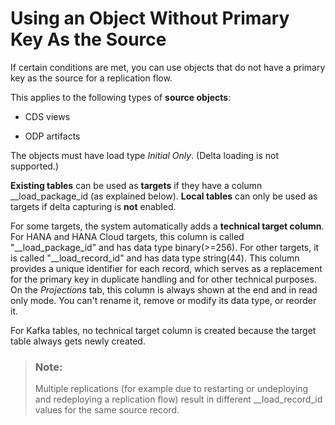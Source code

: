 <!-- loio2267a9f6a5724ec0ae5632db4f9f70e5 -->

# Using an Object Without Primary Key As the Source

If certain conditions are met, you can use objects that do not have a primary key as the source for a replication flow.

This applies to the following types of **source objects**:

-   CDS views

-   ODP artifacts


The objects must have load type *Initial Only*. \(Delta loading is not supported.\)

**Existing tables** can be used as **targets** if they have a column \_\_load\_package\_id \(as explained below\). **Local tables** can only be used as targets if delta capturing is **not** enabled.

For some targets, the system automatically adds a **technical target column**. For HANA and HANA Cloud targets, this column is called "\_\_load\_package\_id" and has data type binary\(\>=256\). For other targets, it is called "\_\_load\_record\_id" and has data type string\(44\). This column provides a unique identifier for each record, which serves as a replacement for the primary key in duplicate handling and for other technical purposes. On the *Projections* tab, this column is always shown at the end and in read only mode. You can't rename it, remove or modify its data type, or reorder it.

For Kafka tables, no technical target column is created because the target table always gets newly created.

> ### Note:  
> Multiple replications \(for example due to restarting or undeploying and redeploying a replication flow\) result in different \_\_load\_record\_id values for the same source record.

